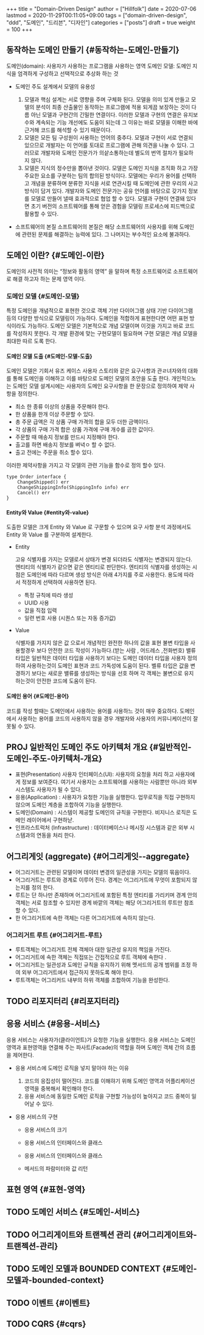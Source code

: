 +++
title = "Domain-Driven Design"
author = ["Hillfolk"]
date = 2020-07-06
lastmod = 2020-11-29T00:11:05+09:00
tags = ["domain-driven-design", "ddd", "도메인", "드리븐", "디자인"]
categories = ["posts"]
draft = true
weight = 100
+++

## 동작하는 도메인 만들기 {#동작하는-도메인-만들기}

도메인(domain): 사용자가 사용하는 프로그램을 사용하는 영역
도메인 모델: 도메인 지식을 엄격하게 구성하고 선택적으로 추상화 하는 것

-   도메인 주도 설계에서 모델의 유용성
    1.  모델과 핵심 설계는 서로 영향을 주며 구체화 된다.
        모델을 의미 있게 만들고 모델의 분석이 최종 산출물인 동작하는 프로그램에 적용 되게끔 보장하는 것이 다름 아닌 모델과 구현간의 긴밀한 연결이다. 이러한 모델과 구현의 연결은 유지보수와 계속되는 기능 개선에도 도움이 되는데 그 이유는 바로 모델을 이해한 바에 근거해 코드를 해석할 수 있기 때문이다.
    2.  모델은 모든 팀 구성원이 사용하는 언어의 중추다.
        모델과 구현이 서로 연결되 있으므로 개발자는 이 언어를 토대로 프로그램에 관해 의견을 나눌 수 있다. 그러므로 개발자와 도메인 전문가가 의샅소통하는데 별도의 번역 절차가 필요하지 않다.
    3.  모델은 지식의 정수만을 뽑아낸 것이다.
        모델은 도메인 지식을 조직화 하고 가장 주요한 요소를 구분하는 팀의 합의된 방식이다. 모델에는 우리가 용어를 선택하고 개념을 분류하며 분류한 지식을 서로 연관시킬 때 도메인에 관한 우리의 사고방식이 담겨 있다. 개발자와 도메인 전문가는 공유 언어를 바탕으로 갖가지 정보를 모델로 만들어 낼때 효과적으로 협업 할 수 있다.  모델과 구현이 연결돼 있다면 초기 버전의 소프트웨어를 통해 얻은 경험을 모델링 프로세스에 피드백으로 활용할 수 있다.

-   소프트웨어의 본질
    소프트웨어의 본질은 해당 소프트웨어의 사용자를 위해 도메인에 관련된 문제를 해결하는 능력에 있다.
    그 나머지는 부수적인 요소에 불과하다.


## 도메인 이란? {#도메인-이란}

도메인의 사전적 의미는 “정보와 활동의 영역” 을 말하며 특정 소프트웨어로 소프트웨어로 해결 하고자 하는 문제 영역 이다.


### 도메인 모델 {#도메인-모델}

특정 도메인을 개념적으로 표현한 것으로 객체 기반 다이어그램 상태 기반 다이어그램 등의 다양한 방식으로 모델링이 가능하다. 도메인을 적합하게 표현한다면 어떤 표현 방식이라도 가능하다.
도메인 모델은 기본적으로 개념 모델이며 이것을 가지고 바로 코드를 작성하지 못한다. 각 개발 환경에 맞는 구현모델이 필요하며 구현 모델은 개념 모델을 최대한 따르 도록 한다.


#### 도메인 모델 도출 {#도메인-모델-도출}

도메인 모델은 기회서 유즈 케이스 사용자 스토리와 같은 요구사항과 관ㄹ녀자와의 대화를 통해 도메인을 이해하고 이를 바탕으로 도메인 모델의 초안을 도출 한다. 개인적으노는 도메인 모델 설계시에는 사용자의 도메인 요구사항을 한 문장으로 정의하여 제약 사항을 정의한다.

-   최소 한 종류 이상의 상품을 주문해야 한다.
-   한 상품을 한개 이상 주문할 수 있다.
-   총 주문 급액은 각  상품 구매 가격의 합을 모두 더한 금액이다.
-   각 상품의 구매 가격 합은 상품 가격에 구매 개수를 곱한 값이다.
-   주문할 때 매송지 정보를 만드시 지정해야 한다.
-   출고를 하면 배송지 정보를 벼녁ㅇ 할 수 없다.
-   출고 전에는 주문을 취소 할수 있다.

이러한 제약사항을 가지고 각 모델의 관련 기능을 함수로 정의 할수 있다.

```golang
type Order interface {
    ChangeShipped() err
    ChangeShippingInfo(ShippingInfo info) err
    Cancel() err
}
```


#### Entity와 Value {#entity와-value}

도출한 모델은 크게 Entity 와 Value 로 구문할 수 있으며 요구 사항 분석 과정에서도 Entity 와 Value 를 구분하여 설계한다.

<!--list-separator-->

-  Entity

    고유 식별자를 가지는 모델로서 상태가 변경 되더라도 식별자는 변경되지 않는다. 엔티티의 식별자가 같으면 같은 엔티티로 판단한다. 엔티티의 식별자를 생성하는 시점은 도메인에 따라 다르며 생성 방식은 아래 4가지를 주로 사용한다. 용도에 따라서 적정하게 선택하여 사용하면 된다.

    -   특정 규칙에 따라 생성
    -   UUID 사용
    -   값을 직접 입력
    -   일련 번호 사용 (시퀀스 또는 자동 증가값)

<!--list-separator-->

-  Value

    식별자를 가지지 않은 값 으로서 개념적인 완전한 하나의 값을 표현 불변 타입을 사용할경우 보다 안전한 코드 작성이 가능하다.(받는 사람 , 어드레스 ,전화번호) 밸류 타입은 일반적은 데이터 타입을 사용하기 보다는 도메인 데이터 타입을 사용자 정의 하여 사용하는것이 도메인 표현과 코드 가독성에 도움이 된다. 벨류 타입은 값을 변경하기 보다는 새로운 밸류를 생성하는 방식을 선호 하며 각 객체는 불변으로 유지 하는것이 안전한 코드에 도움이 된다.


#### 도메인 용어 {#도메인-용어}

코드를 작성 할때는 도메인에서 사용하는 용어를 사용하느 것이 매우 중요하다. 도메인에서 사용하는 용어를 코드의 사용하지 않을 경우 개발자와 사용자의 커뮤니케이션이 잘못될 수 있다.


## <span class="org-todo todo PROJ">PROJ</span> 일반적인 도메인 주도 아키텍처 개요 {#일반적인-도메인-주도-아키텍처-개요}

-   표현(Presentation) 사용자 인터페이스(UI): 사용자의 요청을 처리 하고 사용자에게 정보를 보여준다. 여기서 사용자는 소프트웨어를 사용하는 사람뿐만 아니라 외부 시스템도 사용자가 될 수 있다.
-   응용(Application) : 사용자가 요청한 기능을 실행한다. 업무로직을 직접 구현하지 않으며 도메인 계층을 조합하여 기능을 실행한다.
-   도메인(Domain) : 시스템이 제공할 도메인의 규칙을 구현한다. 비지니스 로직은 도메인 레이어에서 구현하낟.
-   인프라스트럭처 (Infrastructure) : 데이터베이스나 메시징 시스템과 같은 외부 시스템과의 연동을 처리 한다.


## 어그리게잇 (aggregate) {#어그리게잇--aggregate}

-   어그리거트는 관련된 모델이며 데이터 변경의 일관성을 가지는 모델의 묶음이다.
-   어그리거트는 루트와 경계로 이루어 진다. 경계는 어그리거트에 무엇이 포함되지 않는지를 정의 한다.
-   루트는 단 하나만 존재하며 어그리거트에 포함된 특정 엔티티를 가리키며 경계 안의 객체는 서로 참조할 수 있지만 경계 바깥의 객체는 해당 어그리거트의 루트만 참조할 수 있다.
-   한 어그리거트에 속한 객체는 다른 어그리거트에 속하지 않는다.


### 어그리거트 루트 {#어그리거트-루트}

-   루트객체는 어그리거트 전체 객체아 대한 일관성 유지의 책임을 가진다.
-   어그리거트에 속한 객체는 직접또는 간접적으로 루트 객체에 속한다 .
-   어그리거트는 일관성과 도메인 규칙을 유지하기 위해 멧서드의 공개 범위를 조정 하여 외부 어그리거트에서 접근하지 못하도록 해야 한다.
-   루트객체는 어그리커드 내부의 하위 객체를 조합하여 기능을 완성한다.


## <span class="org-todo todo TODO">TODO</span> 리포지터리 {#리포지터리}


## 응용 서비스 {#응용-서비스}

응용 서비스는 사용자가(클라이언트)가 요청한 기능을 실행한다. 응용 서비스는 도메인 영역과 표현영역을 연결해 주는 파사트(Facade)의 역할을 하며 도메인 객체 간의 흐름을 제어한다.

-   응용 서비스에 도메인 로직을 넣지 말아야 하는 이유
    1.  코드의 응집성이 떨어진다. 코드를 이해햐기 위해 도메인 영역과 어플리케이션 영역을 중복해서 확인해야 한다.
    2.  응용 서비스에 동일한 도메인 로직을 구현할 가능성이 높아지고 코드 중복이 일어날 수 있다.

-   응용 서비스의 구현
    -   응용 서비스의 크기

    -   응용 서비스의 인터페이스와 클래스

    -   응용 서비스의 인터페이스와 클래스

    -   메서드의 파람미터와 값 리턴


## 표현 영역 {#표현-영역}


## <span class="org-todo todo TODO">TODO</span> 도메인 서비스 {#도메인-서비스}


## <span class="org-todo todo TODO">TODO</span> 어그리게이트와 트랜젝션 관리 {#어그리게이트와-트랜젝션-관리}


## <span class="org-todo todo TODO">TODO</span> 도메인 모델과 BOUNDED CONTEXT {#도메인-모델과-bounded-context}


## <span class="org-todo todo TODO">TODO</span> 이벤트 {#이벤트}


## <span class="org-todo todo TODO">TODO</span> CQRS {#cqrs}
